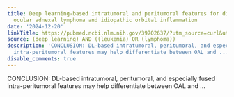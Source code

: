 ```yaml
---
title: Deep learning-based intratumoral and peritumoral features for differentiating
  ocular adnexal lymphoma and idiopathic orbital inflammation
date: '2024-12-20'
linkTitle: https://pubmed.ncbi.nlm.nih.gov/39702637/?utm_source=curl&utm_medium=rss&utm_campaign=pubmed-2&utm_content=1byXLWG-5Hn0_qdLgZYpDfLA2UWGhGNgZGereuo1rJN2aoAQXP&fc=20220814223158&ff=20241221170652&v=2.18.0.post9+e462414
source: (deep learning) AND ((leukemia) OR (lymphoma))
description: 'CONCLUSION: DL-based intratumoral, peritumoral, and especially fused
  intra-peritumoral features may help differentiate between OAL and ...'
disable_comments: true
---
```

CONCLUSION: DL-based intratumoral, peritumoral, and especially fused intra-peritumoral features may help differentiate between OAL and ...
